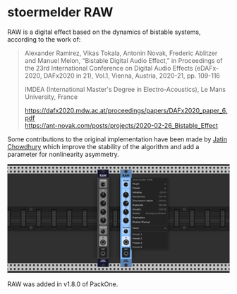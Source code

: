 # stoermelder RAW

RAW is a digital effect based on the dynamics of bistable systems, according to the work of:

> Alexander Ramirez, Vikas Tokala, Antonin Novak, Frederic Ablitzer and Manuel Melon, “Bistable Digital Audio Effect,” in Proceedings of the 23rd International Conference on Digital Audio Effects (eDAFx-2020, DAFx2020 in 21), Vol.1, Vienna, Austria, 2020-21, pp. 109-116
>
> IMDEA (International Master's Degree in Electro-Acoustics), Le Mans University, France
>
> https://dafx2020.mdw.ac.at/proceedings/papers/DAFx2020_paper_6.pdf  
> https://ant-novak.com/posts/projects/2020-02-26_Bistable_Effect

Some contributions to the original implementation have been made by [Jatin Chowdhury](https://github.com/jatinchowdhury18) which improve the stability of the algorithm and add a parameter for nonlinearity asymmetry.

![RAW intro](./Raw-intro.png)

RAW was added in v1.8.0 of PackOne.
